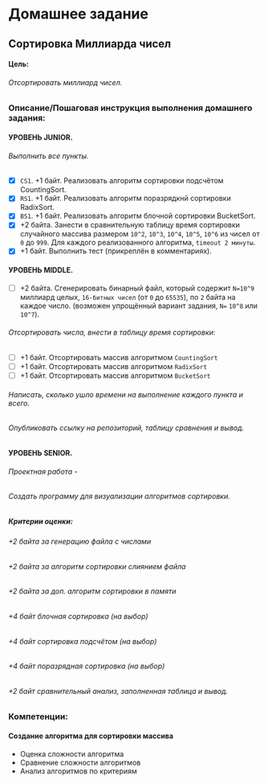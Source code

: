 # Домашнее задание
## Сортировка Миллиарда чисел

#### Цель:
###### Отсортировать миллиард чисел.

### Описание/Пошаговая инструкция выполнения домашнего задания:
#### УРОВЕНЬ JUNIOR.
###### Выполнить все пункты.
- [x] `CS1`. +1 байт. Реализовать алгоритм сортировки подсчётом CountingSort.
- [x] `RS1`. +1 байт. Реализовать алгоритм поразрядкнй сортировки RadixSort.
- [x] `BS1`. +1 байт. Реализовать алгоритм блочной сортировки BucketSort.
- [x] +2 байта. Занести в сравнительную таблицу время сортировки случайного массива размером `10^2`, `10^3`, `10^4`, `10^5`, `10^6` из чисел от `0` до `999`. Для каждого реализованного алгоритма, `timeout 2 минуты`.
- [x] +1 байт. Выполнить тест (прикреплён в комментариях).
#### УРОВЕНЬ MIDDLE.
- [ ] +2 байта. Сгенерировать бинарный файл, который содержит `N=10^9` миллиард целых, `16-битных чисел` (от `0` до `65535`), по `2` байта на каждое число.
(возможен упрощённый вариант задания, `N=` `10^8` или `10^7`).
###### Отсортировать числа, внести в таблицу время сортировки:
- [ ] +1 байт. Отсортировать массив алгоритмом `CountingSort`
- [ ] +1 байт. Отсортировать массив алгоритмом `RadixSort`
- [ ] +1 байт. Отсортировать массив алгоритмом `BucketSort`
###### Написать, сколько ушло времени на выполнение каждого пункта и всего.
###### Опубликовать ссылку на репозиторий, таблицу сравнения и вывод.
#### УРОВЕНЬ SENIOR.
###### Проектная работа -
###### Создать программу для визуализации алгоритмов сортировки.


##### Критерии оценки:
###### +2 байта за генерацию файла с числами
###### +2 байта за алгоритм сортировки слиянием файла
###### +2 байта за доп. алгоритм сортировки в памяти
###### +4 байт блочная сортировка (на выбор)
###### +4 байт сортировка подсчётом (на выбор)
###### +4 байт поразрядная сортировка (на выбор)
###### +2 байт сравнительный анализ, заполненная таблица и вывод.


### Компетенции:
#### Создание алгоритма для сортировки массива
- Оценка сложности алгоритма
- Сравнение сложности алгоритмов
- Анализ алгоритмов по критериям